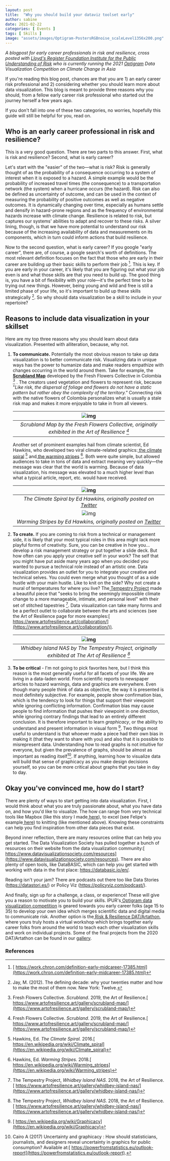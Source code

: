 ```yaml
---
layout: post
title:  "Why you should build your dataviz toolset early"
author: sabine
date: 2021-02-22
categories: [ Events ]
tags: [ Skills ]
image: "assets/images/Optigram-PostersRGBnoise_scaleLevel1356x200.png"
---
```


*A blogpost for early career professionals in risk and resilience, cross posted with [Lloyd's Register Foundation Institute for the Public Understanding of Risk](https://ipur.nus.edu.sg/2021/02/10/why-you-should-build-your-dataviz-toolset-early/) who is currently running the 2021 [Optigram](https://ipur.nus.edu.sg/2020/01/02/optigram-2020-climate-change-in-asia/) Data Visualization Competition on Climate Change in Asia* 

If you're reading this blog post, chances are that you are 1) an early career risk professional and 2) considering whether you should learn more about data visualization. This blog is meant to provide three reasons why you should, from a fellow early career risk professional who started out the journey herself a few years ago.

If you don't fall into one of these two categories, no worries, hopefully this guide will still be helpful for you, read on. 

## Who is an early career professional in risk and resilience?

This is a very good question. There are two parts to this answer. First, what is risk and resilience? Second, what is early career?

Let's start with the "easier" of the two—what is risk? Risk is generally thought of as the probability of a consequence occurring to a system of interest when it is exposed to a hazard. A simple example would be the probability of increased travel times (the consequence) to a transportation network (the system) when a hurricane occurs (the hazard). Risk can also be defined as uncertainty of outcome, and can be used in the context of measuring the probability of positive outcomes as well as negative outcomes. It is dynamically changing over time, especially as humans settle and densify in hazard-prone regions and as the frequency of environmental hazards increase with climate change. Resilience is related to risk, but captures our systems' abilities to adapt and recover to these risks. A silver lining, though, is that we have more potential to understand our risk because of the increasing availability of data and measurements on its components, which in turn could inform actions that build resilience.

Now to the second question, what is early career? If you google "early career", there are, of course, a google search's worth of definitions. The most relevant definition focuses on the fact that those who are early in their career are building up their basic skills to perform their job [^1]. This is key. If you are early in your career, it's likely that you are figuring out what your job even is and what those skills are that you need to build up. The good thing is, you have a bit of flexibility with your role—it's the perfect time to be trying out new things. However, being young and wild and free is still a limited phase of your life, so it's important to build up these skills strategically [^2]. So why should data visualization be a skill to include in your repertoire?

## Reasons to include data visualization in your skillset

Here are my top three reasons why you should learn about data visualization. Presented with alliteration, because, why not.

1. **To communicate.** Potentially the most obvious reason to take up data visualization is to better communicate risk. Visualizing data in unique ways has the power to humanize data and make readers empathize with changes occurring in the world around them. Take for example, the[ **Scrubland Map**](https://www.artofresilience.art/gallery/scrubland-map/) developed by the Fresh Flowers Collective in Colombia [^3] . The creators used vegetation and flowers to represent risk, because "*Like risk, the dispersal of foliage and flowers do not have a static pattern but rather obey the complexity of the territory."* Connecting risk with the native flowers of Colombia personalizes what is usually a stale risk map and makes it more enjoyable to take in from all viewers.

   | ![img](https://lh5.googleusercontent.com/2g3yyF94whdXTWhaZogbuh72HQQsuuwSpHDnR9RoXiheD3qgFFIVpBJkvm0PgY_tGKY_7OBa65tMPz9c116J23Q-UOu5p4SS10cyVy4IMXUSRzLOagpQQhfqx1cbHW9uyQkdsH89) |
   | :----------------------------------------------------------: |
   | *Scrubland Map by the Fresh Flowers Collective, originally exhibited in the Art of Resilience [^3]* |

   Another set of prominent examples hail from climate scientist, Ed Hawkins, who developed two viral climate-related graphics:[ the climate spiral](https://www.vox.com/2016/5/10/11643864/global-warming-spiral-temperatures) [^4] and[ the warming stripes](https://en.wikipedia.org/wiki/Warming_stripes) [^5]. Both were quite simple, but allowed audiences to take in tons of data and extract meaning very quickly—the message was clear that the world is warming. Because of data visualization, his message was elevated to a much higher level than what a typical article, report, etc. would have received.

   | ![img](https://lh6.googleusercontent.com/HJ07d0XGkmAkXYd1T4sIONXIbjwKYA57WehBuOOT0vsP7hTblQVnr8M04q8rCbGRn1Endr8elQWbC13bDgCefQKDLTNzTP0DOz6hE63nbonaBYFK77z-9odFPKqzK8NAfyo4dv5K) |
   | :----------------------------------------------------------: |
   | *The Climate Spiral by Ed Hawkins, originally posted on [Twitter](https://twitter.com/i/status/729753441459945474)* |
   | ![img](https://lh5.googleusercontent.com/CYiqnWPY6twe_8ys0dJOXIWCiMpz0kwkE4n3-cyVm66PrG8Gq4m3lhp8BMnmDzmu2VZ_NALqEIDIWQ9EXV-72oUf--AQzJFqym6Fz15AHdyXDaF7eyLFZOtSQM28Q9fEqU1DWzsx) |
   | *Warming Stripes by Ed Hawkins, originally posted on [Twitter](https://twitter.com/ed_hawkins/status/1140772720508047360)* |

2. **To create.** If you are coming to risk from a technical or management side, it is likely that your most typical roles in this area might lack more playful forms of creativity. Sure, you can be creative in how you... develop a risk management strategy or put together a slide deck. But how often can you apply your creative self in your work? The self that you might have put aside many years ago when you decided you wanted to pursue a technical role instead of an artistic one. Data visualization provides an outlet for you to integrate your creative and technical selves. You could even merge what you thought of as a side hustle with your main hustle. Like to knit on the side? Why not create a mural of temperatures for where you live? The[ Tempestry Project](https://www.artofresilience.art/gallery/whidbey-island-nas/) made a beautiful piece that "seeks to bring the seemingly impossible climate change to a more manageable, intimate, and personal level" with their set of stitched tapestries [^6]. Data visualization can take many forms and be a perfect outlet to collaborate between the arts and sciences (see the Art of Resilience page for more examples:[ https://www.artofresilience.art/collaboration/](https://www.artofresilience.art/collaboration/)).

   | ![img](https://lh4.googleusercontent.com/dZx9u9V5uP7uaUBMGUElJr9JQs44hBnXarr2c34ED-47t8iFgQtLJkLBYwFS9d8OZWB34TlqzIFYSCnpKstxtUMo-7I6TcY_pBWukBzVP27UBCFxX0-_HGTqLETZOMpsMaKNmjXX) |
   | :----------------------------------------------------------: |
   | *Whidbey Island NAS by The Tempestry Project, originally exhibited at The Art of Resilience [^6]* |

3. **To be critical** - I'm not going to pick favorites here, but I think this reason is the most generally useful for all facets of your life. We are living in a data-laden world. From scientific reports to newspaper articles to hazard warnings, data and graphics are everywhere. Even though many people think of data as objective, the way it is presented is most definitely subjective. For example, people show confirmation bias, which is the tendency to look for things that support their viewpoint while ignoring conflicting information. Confirmation bias may cause people to find information that pushes their viewpoint in one direction, while ignoring contrary findings that lead to an entirely different conclusion. It is therefore important to learn *graphicacy*, or the ability to understand and present information in visual form [^7]. Two things most useful to understand is that whoever made a piece had their own bias in making it (that they want to share with you) and also that it is possible to misrepresent data. Understanding how to read graphs is not intuitive for everyone, but given the prevalence of graphs, should be almost as important as reading itself[^8]. If anything, learning how to visualize data will build that sense of graphicacy as you make design decisions yourself, so you can be more critical about graphs that you take in day to day.

## Okay you've convinced me, how do I start?

There are plenty of ways to start getting into data visualization. First, I would think about what you are truly passionate about, what you have data on, and how you'd like to visualize. The how can range from very technical tools like Mapbox (like this story I made[ here](http://afterthequake.surge.sh/)), to excel (see Felipe's example[ here](http://www.storytellingwithdata.com/blog/2018/4/22/april-swdchallenge-recap-square-area-graphs)) to knitting (like mentioned above). Knowing these constraints can help you find inspiration from other data pieces that exist.

Beyond inner reflection, there are many resources online that can help you get started. The Data Visualization Society has pulled together a bunch of resources on their website from the data visualization community:[ https://www.datavisualizationsociety.com/resources](https://www.datavisualizationsociety.com/resources). There are also plenty of open tools, like DataBASIC, which can help you get started with working with data in the first place: https://databasic.io/en/.

Reading isn't your jam? There are podcasts out there too like Data Stories (https://datastori.es/) or Policy Viz (https://policyviz.com/podcast/).

And finally, sign up for a challenge, a class, or experience! These will give you a reason to motivate you to build your skills. IPUR's[ Optigram data visualization competition](https://ipur.nus.edu.sg/2020/01/02/optigram-2020-climate-change-in-asia/) is geared towards you early career folks (age 15 to 35) to develop your own idea which merges scientific data and digital media to communicate risk. Another option is the[ Risk & Resilience DAT/Artathon](http://datartathon.com/), where yours truly hosts a virtual workshop which brings together early career folks from around the world to teach each other visualization skills and work on individual projects. Some of the final projects from the 2020 DAT/Artathon can be found in our [gallery](http://datartathon.com/gallery/).

### **References**

[^1]: [ https://work.chron.com/definition-early-midcareer-17385.html](https://work.chron.com/definition-early-midcareer-17385.html)

[^2]:  Jay, M. (2012). The defining decade: why your twenties matter and how to make the most of them now. New York: Twelve.

[^3]: Fresh Flowers Collective. *Scrubland*. 2019, the Art of Resilience.[ https://www.artofresilience.art/gallery/scrubland-map/](https://www.artofresilience.art/gallery/scrubland-map/)

[^4]: Hawkins, Ed. *The Climate Spiral.* 2016.[ https://en.wikipedia.org/wiki/Climate_spiral](https://en.wikipedia.org/wiki/Climate_spiral)

[^5]: Hawkins, Ed. *Warming Stripes.* 2018.[ https://en.wikipedia.org/wiki/Warming_stripes](https://en.wikipedia.org/wiki/Warming_stripes)

[^6]: The Tempestry Project, *Whidbey Island NAS.* 2018, the Art of Resilience.[ https://www.artofresilience.art/gallery/whidbey-island-nas/](https://www.artofresilience.art/gallery/whidbey-island-nas/)

[^7]: [ https://en.wikipedia.org/wiki/Graphicacy](https://en.wikipedia.org/wiki/Graphicacy)

[^8]: Cairo A (2017) Uncertainty and graphicacy : How should statisticians, journalists, and designers reveal uncertainty in graphics for public consumption? Available at:[ https://powerfromstatistics.eu/outlook-report](https://powerfromstatistics.eu/outlook-report).
